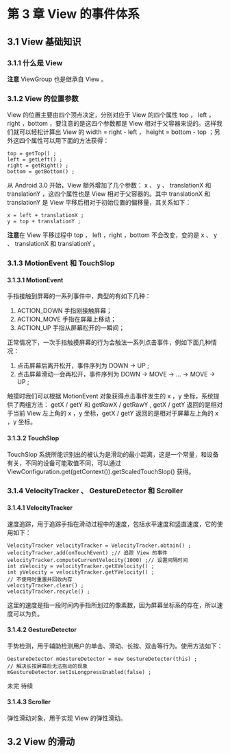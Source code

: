 # 第 3 章 View 的事件体系 #
## 3.1 View 基础知识 ##
### 3.1.1 什么是 View ###
**注意** ViewGroup 也是继承自 View 。
### 3.1.2 View 的位置参数 ###
View 的位置主要由四个顶点决定，分别对应于 View 的四个属性 top ， left ，right ，bottom ，要注意的是这四个参数都是 View 相对于父容器来说的。这样我们就可以轻松计算出 View 的 width = right - left ， height = bottom - top ；另外这四个属性可以用下面的方法获得：

	top = getTop() ;
	left = getLeft() ;
	right = getRight() ;
	bottom = getBottom() ;
从 Android 3.0 开始，View 额外增加了几个参数： x 、 y 、 translationX 和 translationY ，这四个属性也是 View 相对于父容器的。其中 translationX 和 translationY 是 View 平移后相对于初始位置的偏移量，其关系如下：

	x = left + translationX ;
	y = top + translationY ;
**注意**在 View 平移过程中 top ， left ，right ，bottom 不会改变，变的是 x 、 y 、 translationX 和 translationY 。
### 3.1.3 MotionEvent 和 TouchSlop ###
#### 3.1.3.1 MotionEvent ####
手指接触到屏幕的一系列事件中，典型的有如下几种：

1. ACTION_DOWN 手指刚接触屏幕；
2. ACTION_MOVE 手指在屏幕上移动；
3. ACTION_UP 手指从屏幕松开的一瞬间；

正常情况下，一次手指触摸屏幕的行为会触法一系列点击事件，例如下面几种情况：

1. 点击屏幕后离开松开，事件序列为 DOWN -> UP ;
2. 点击屏幕滑动一会再松开，事件序列为 DOWN -> MOVE -> ... -> MOVE -> UP ;

触摸时我们可以根据 MotionEvent 对象获得点击事件发生的 x ，y 坐标，系统提供了两组方法： getX / getY 和 getRawX / getRawY , getX / getY 返回的是相对于当前 View 左上角的 x ，y 坐标，getX / getY 返回的是相对于屏幕左上角的 x ，y 坐标。
#### 3.1.3.2 TouchSlop ####
TouchSlop 系统所能识别出的被认为是滑动的最小距离，这是一个常量，和设备有关，不同的设备可能取值不同，可以通过 ViewConfiguration.get(getContext()).getScaledTouchSlop() 获得。
### 3.1.4 VelocityTracker 、 GestureDetector 和 Scroller ###
#### 3.1.4.1 VelocityTracker ####
速度追踪，用于追踪手指在滑动过程中的速度，包括水平速度和竖直速度，它的使用如下：

	VelocityTracker velocityTracker = VelocityTracker.obtain() ;
	velocityTracker.add(onTouchEvent) ;// 追踪 View 的事件
	velocityTracker.computeCurrentVelocity(1000) ;// 设置间隔时间
	int xVelocity = velocityTracker.getXVelocity() ;
	int yVelocity = velocityTracker.getYVelocity() ;
	// 不使用时重置并回收内存
	velocityTracker.clear() ;
	velocityTracker.recycle() ;

这里的速度是指一段时间内手指所划过的像素数，因为屏幕坐标系的存在，所以速度可以为负。
#### 3.1.4.2 GestureDetector ####
手势检测，用于辅助检测用户的单击、滑动、长按、双击等行为。使用方法如下：

	GestureDetector mGestureDetector = new GestureDetector(this) ;
	// 解决长按屏幕后无法拖动的现象
	mGestureDetector.setIsLongpressEnabled(false) ;

未完 待续
#### 3.1.4.3 Scroller ####
弹性滑动对象，用于实现 View 的弹性滑动。
## 3.2 View 的滑动 ##

